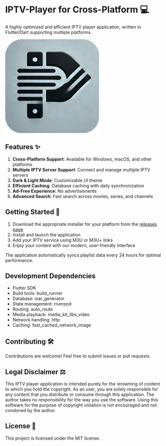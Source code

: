 # IPTV-Player for Cross-Platform :computer:

A highly optimized and efficient IPTV player application, written in Flutter/Dart supporting multiple platforms.

<img src="https://raw.githubusercontent.com/pauli2406/iptv_player/main/assets/logo/play-shift-01.png" width="300">

## Features :sparkles:

1. **Cross-Platform Support**: Available for Windows, macOS, and other platforms
2. **Multiple IPTV Server Support**: Connect and manage multiple IPTV servers
3. **Dark & Light Mode**: Customizable UI theme
4. **Efficient Caching**: Database caching with daily synchronization
5. **Ad-Free Experience**: No advertisements
6. **Advanced Search**: Fast search across movies, series, and channels

## Getting Started :rocket:

1. Download the appropriate installer for your platform from the [releases page](https://github.com/pauli2406/iptv_player/releases)
2. Install and launch the application
3. Add your IPTV service using M3U or M3U+ links
4. Enjoy your content with our modern, user-friendly interface

The application automatically syncs playlist data every 24 hours for optimal performance.

## Development Dependencies

- Flutter SDK
- Build tools: build_runner
- Database: isar_generator
- State management: riverpod
- Routing: auto_route
- Media playback: media_kit_libs_video
- Network handling: http
- Caching: fast_cached_network_image

## Contributing :hammer_and_wrench:

Contributions are welcome! Feel free to submit issues or pull requests.

## Legal Disclaimer :balance_scale:

This IPTV player application is intended purely for the streaming of content to which you hold the copyright. As an
user, you are solely responsible for any content that you distribute or consume through this application. The author
takes no responsibility for the way you use the software. Using this software for the purpose of copyright violation is
not encouraged and not condoned by the author.

## License :page_with_curl:

This project is licensed under the MIT license.

